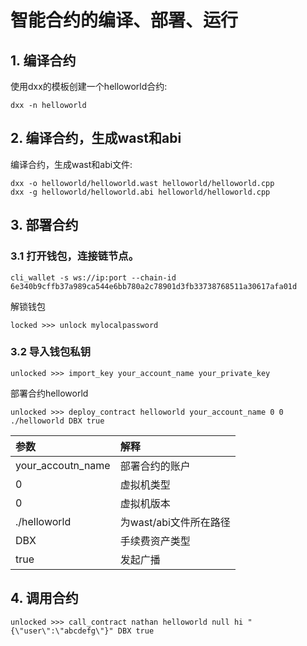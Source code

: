 # 智能合约的编译、部署、运行

## 1. 编译合约

使用dxx的模板创建一个helloworld合约:

```
dxx -n helloworld
```

## 2. 编译合约，生成wast和abi

编译合约，生成wast和abi文件:

```
dxx -o helloworld/helloworld.wast helloworld/helloworld.cpp
dxx -g helloworld/helloworld.abi helloworld/helloworld.cpp
```

## 3. 部署合约

### 3.1 打开钱包，连接链节点。

```
cli_wallet -s ws://ip:port --chain-id 6e340b9cffb37a989ca544e6bb780a2c78901d3fb33738768511a30617afa01d
```

解锁钱包
```
locked >>> unlock mylocalpassword
```

### 3.2 导入钱包私钥

```
unlocked >>> import_key your_account_name your_private_key
```

部署合约helloworld

```
unlocked >>> deploy_contract helloworld your_account_name 0 0 ./helloworld DBX true
```
| 参数 | 解释 |
| :--- | :--- |
| your_accoutn_name | 部署合约的账户 |
| 0 | 虚拟机类型 |
| 0 | 虚拟机版本 |
| ./helloworld | 为wast/abi文件所在路径 |
| DBX | 手续费资产类型 |
| true | 发起广播 |
 
## 4. 调用合约

```
unlocked >>> call_contract nathan helloworld null hi "{\"user\":\"abcdefg\"}" DBX true

```
